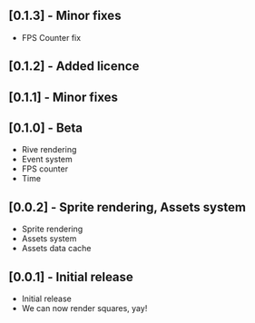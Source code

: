 ## [0.1.3] - Minor fixes

- FPS Counter fix

## [0.1.2] - Added licence

## [0.1.1] - Minor fixes

## [0.1.0] - Beta

- Rive rendering
- Event system
- FPS counter
- Time

## [0.0.2] - Sprite rendering, Assets system

- Sprite rendering
- Assets system
- Assets data cache

## [0.0.1] - Initial release

- Initial release
- We can now render squares, yay!
